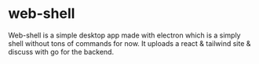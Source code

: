# web-shell
Web-shell is a simple desktop app made with electron which is a simply shell without tons of commands for now. It uploads a react &amp; tailwind site &amp; discuss with go for the backend.
